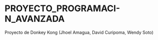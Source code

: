 # PROYECTO_PROGRAMACI-N_AVANZADA
Proyecto de Donkey Kong (Jhoel Amagua, David Curipoma, Wendy Soto)
